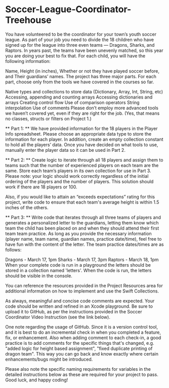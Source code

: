 # Soccer-League-Coordinator-Treehouse
You have volunteered to be the coordinator for your town’s youth soccer league. As part of your job you need to divide the 18 children who have signed up for the league into three even teams — Dragons, Sharks, and Raptors. In years past, the teams have been unevenly matched, so this year you are doing your best to fix that. For each child, you will have the following information:

Name,
Height (in inches),
Whether or not they have played soccer before, and
Their guardians’ names.
The project has three major parts. For each part, choose only from the tools we have covered in the courses so far.

Native types and collections to store data (Dictionary, Array, Int, String, etc)
Accessing, appending and counting arrays
Accessing dictionaries and arrays
Creating control flow
Use of comparison operators
String interpolation
Use of comments
Please don’t employ more advanced tools we haven’t covered yet, even if they are right for the job. (Yes, that means no classes, structs or filters on Project 1.)

** Part 1: ** We have provided information for the 18 players in the Player Info spreadsheet. Please choose an appropriate data type to store the information for each player. In addition, create an empty collection constant to hold all the players’ data. Once you have decided on what tools to use, manually enter the player data so it can be used in Part 2.

** Part 2: ** Create logic to iterate through all 18 players and assign them to teams such that the number of experienced players on each team are the same. Store each team’s players in its own collection for use in Part 3. Please note: your logic should work correctly regardless of the initial ordering of the players and the number of players. This solution should work if there are 18 players or 100.

Also, if you would like to attain an “exceeds expectations” rating for this project, write code to ensure that each team's average height is within 1.5 inches of the others.

** Part 3: ** Write code that iterates through all three teams of players and generates a personalized letter to the guardians, letting them know which team the child has been placed on and when they should attend their first team team practice. As long as you provide the necessary information (player name, team name, guardian names, practice date/time), feel free to have fun with the content of the letter. The team practice dates/times are as follows:

Dragons - March 17, 1pm
Sharks - March 17, 3pm
Raptors - March 18, 1pm
When your complete code is run in a playground the letters should be stored in a collection named 'letters'. When the code is run, the letters should be visible in the console.

You can reference the resources provided in the Project Resources area for additional information on how to implement and use the Swift Collections.

As always, meaningful and concise code comments are expected. Your code should be written and refined in an Xcode playground. Be sure to upload it to GitHub, as per the instructions provided in the Soccer Coordinator Video Instruction (see the link below).

One note regarding the usage of GitHub. Since it is a version control tool, and it is best to do an incremental check in when you completed a feature, fix, or enhancement. Also when adding comment to each check-in, a good practice is to add comments for the specific things that's changed, e.g. "added logic for height based assignment", "fixed duplicate printing of dragon team". This way you can go back and know exactly where certain enhancements/bugs might be introduced.

Please also note the specific naming requirements for variables in the detailed instructions below as these are required for your project to pass. Good luck, and happy coding!
